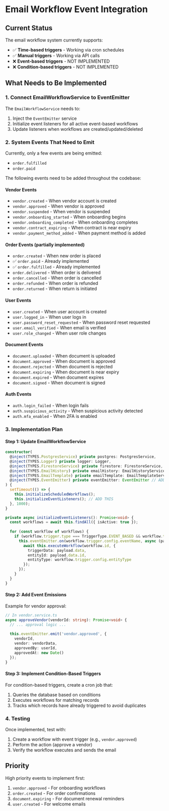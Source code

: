 # Email Workflow Event Integration

## Current Status

The email workflow system currently supports:
- ✅ **Time-based triggers** - Working via cron schedules
- ✅ **Manual triggers** - Working via API calls
- ❌ **Event-based triggers** - NOT IMPLEMENTED
- ❌ **Condition-based triggers** - NOT IMPLEMENTED

## What Needs to Be Implemented

### 1. Connect EmailWorkflowService to EventEmitter

The `EmailWorkflowService` needs to:
1. Inject the `EventEmitter` service
2. Initialize event listeners for all active event-based workflows
3. Update listeners when workflows are created/updated/deleted

### 2. System Events That Need to Emit

Currently, only a few events are being emitted:
- `order.fulfilled`
- `order.paid`

The following events need to be added throughout the codebase:

#### Vendor Events
- `vendor.created` - When vendor account is created
- `vendor.approved` - When vendor is approved
- `vendor.suspended` - When vendor is suspended
- `vendor.onboarding_started` - When onboarding begins
- `vendor.onboarding_completed` - When onboarding completes
- `vendor.contract_expiring` - When contract is near expiry
- `vendor.payment_method_added` - When payment method is added

#### Order Events (partially implemented)
- `order.created` - When new order is placed
- ✅ `order.paid` - Already implemented
- ✅ `order.fulfilled` - Already implemented
- `order.delivered` - When order is delivered
- `order.cancelled` - When order is cancelled
- `order.refunded` - When order is refunded
- `order.returned` - When return is initiated

#### User Events
- `user.created` - When user account is created
- `user.logged_in` - When user logs in
- `user.password_reset_requested` - When password reset requested
- `user.email_verified` - When email is verified
- `user.role_changed` - When user role changes

#### Document Events
- `document.uploaded` - When document is uploaded
- `document.approved` - When document is approved
- `document.rejected` - When document is rejected
- `document.expiring` - When document is near expiry
- `document.expired` - When document expires
- `document.signed` - When document is signed

#### Auth Events
- `auth.login_failed` - When login fails
- `auth.suspicious_activity` - When suspicious activity detected
- `auth.mfa_enabled` - When 2FA is enabled

### 3. Implementation Plan

#### Step 1: Update EmailWorkflowService

```typescript
constructor(
  @inject(TYPES.PostgresService) private postgres: PostgresService,
  @inject(TYPES.Logger) private logger: Logger,
  @inject(TYPES.FirestoreService) private firestore: FirestoreService,
  @inject(TYPES.EmailHistory) private emailHistory: EmailHistoryService,
  @inject(TYPES.EmailTemplate) private emailTemplate: EmailTemplateService,
  @inject(TYPES.EventEmitter) private eventEmitter: EventEmitter // ADD THIS
) {
  setTimeout(() => {
    this.initializeScheduledWorkflows();
    this.initializeEventListeners(); // ADD THIS
  }, 1000);
}

private async initializeEventListeners(): Promise<void> {
  const workflows = await this.findAll({ isActive: true });
  
  for (const workflow of workflows) {
    if (workflow.trigger.type === TriggerType.EVENT_BASED && workflow.trigger.config.eventName) {
      this.eventEmitter.on(workflow.trigger.config.eventName, async (payload) => {
        await this.executeWorkflow(workflow.id, {
          triggerData: payload.data,
          entityId: payload.data.id,
          entityType: workflow.trigger.config.entityType
        });
      });
    }
  }
}
```

#### Step 2: Add Event Emissions

Example for vendor approval:
```typescript
// In vendor.service.ts
async approveVendor(vendorId: string): Promise<void> {
  // ... approval logic ...
  
  this.eventEmitter.emit('vendor.approved', {
    vendorId,
    vendor: vendorData,
    approvedBy: userId,
    approvedAt: new Date()
  });
}
```

#### Step 3: Implement Condition-Based Triggers

For condition-based triggers, create a cron job that:
1. Queries the database based on conditions
2. Executes workflows for matching records
3. Tracks which records have already triggered to avoid duplicates

### 4. Testing

Once implemented, test with:
1. Create a workflow with event trigger (e.g., `vendor.approved`)
2. Perform the action (approve a vendor)
3. Verify the workflow executes and sends the email

## Priority

High priority events to implement first:
1. `vendor.approved` - For onboarding workflows
2. `order.created` - For order confirmations
3. `document.expiring` - For document renewal reminders
4. `user.created` - For welcome emails